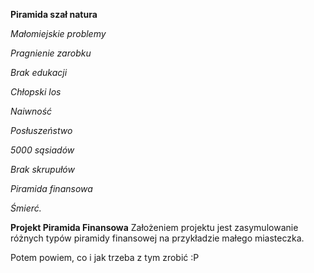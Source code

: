 **Piramida szał natura**

*Małomiejskie problemy*

*Pragnienie zarobku*

*Brak edukacji*

*Chłopski los*

*Naiwność*

*Posłuszeństwo*

*5000 sąsiadów*

*Brak skrupułów*

*Piramida finansowa*

*Śmierć.*


**Projekt Piramida Finansowa**
Założeniem projektu jest zasymulowanie różnych typów piramidy finansowej na przykładzie małego miasteczka.

Potem powiem, co i jak trzeba z tym zrobić :P
